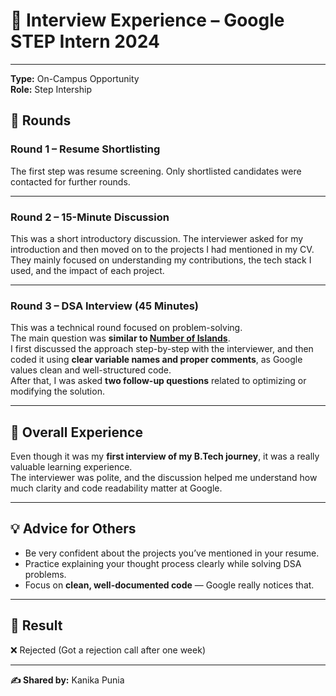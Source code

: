 # 💼 Interview Experience – Google STEP Intern 2024

--- 
**Type:** On-Campus Opportunity  
**Role:** Step Intership

## 🧩 Rounds

### Round 1 – Resume Shortlisting
The first step was resume screening. Only shortlisted candidates were contacted for further rounds.

---

### Round 2 – 15-Minute Discussion
This was a short introductory discussion. The interviewer asked for my introduction and then moved on to the projects I had mentioned in my CV.  
They mainly focused on understanding my contributions, the tech stack I used, and the impact of each project.

---

### Round 3 – DSA Interview (45 Minutes)
This was a technical round focused on problem-solving.  
The main question was **similar to [Number of Islands](https://leetcode.com/problems/number-of-islands/description/)**.  
I first discussed the approach step-by-step with the interviewer, and then coded it using **clear variable names and proper comments**, as Google values clean and well-structured code.  
After that, I was asked **two follow-up questions** related to optimizing or modifying the solution.

---

## 🌟 Overall Experience
Even though it was my **first interview of my B.Tech journey**, it was a really valuable learning experience.  
The interviewer was polite, and the discussion helped me understand how much clarity and code readability matter at Google.

---

## 💡 Advice for Others
- Be very confident about the projects you’ve mentioned in your resume.  
- Practice explaining your thought process clearly while solving DSA problems.  
- Focus on **clean, well-documented code** — Google really notices that.  

---

## 🏁 Result
❌ Rejected (Got a rejection call after one week)

---

**✍️ Shared by:** Kanika Punia